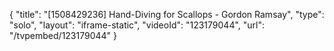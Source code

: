 {
    "title": "[1508429236] Hand-Diving for Scallops - Gordon Ramsay",
    "type": "solo",
    "layout": "iframe-static",
    "videoId": "123179044",
    "url": "\/tvpembed\/123179044"
}